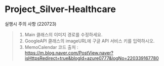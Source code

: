# Project_Silver-Healthcare

실행시 주의 사항 (220723)
> 1. Main 클래스의 이미지 경로를 수정하세요.  
> 2. GoogleAPI 클래스의 imageURL에 구글 API 서비스 키를 입력하시오.  
> 3. MemoCalendar 코드 출처 : https://m.blog.naver.com/PostView.naver?isHttpsRedirect=true&blogId=azure0777&logNo=220339167780
